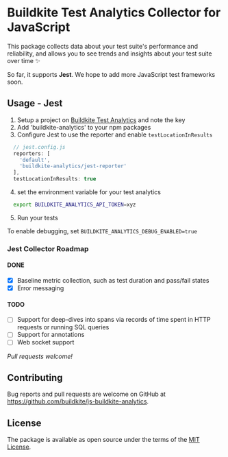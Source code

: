 # Buildkite Test Analytics Collector for JavaScript

This package collects data about your test suite's performance and reliability, and allows you to see trends and insights about your test suite over time ✨

So far, it supports **Jest**. We hope to add more JavaScript test frameworks soon.

## Usage - Jest

1) Setup a project on [Buildkite Test Analytics](https://buildkite.com/test-analytics) and note the key
2) Add 'buildkite-analytics' to your npm packages
3) Configure Jest to use the reporter and enable `testLocationInResults`

```js
  // jest.config.js
  reporters: [
    'default',
    'buildkite-analytics/jest-reporter'
  ],
  testLocationInResults: true
```

4) set the environment variable for your test analytics
```sh
  export BUILDKITE_ANALYTICS_API_TOKEN=xyz
```

5) Run your tests

To enable debugging, set `BUILDKITE_ANALYTICS_DEBUG_ENABLED=true`

### Jest Collector Roadmap

#### DONE

- [x] Baseline metric collection, such as test duration and pass/fail states
- [x] Error messaging

#### TODO

- [ ] Support for deep-dives into spans via records of time spent in HTTP requests or running SQL queries
- [ ] Support for annotations
- [ ] Web socket support

_Pull requests welcome!_

## Contributing

Bug reports and pull requests are welcome on GitHub at https://github.com/buildkite/js-buildkite-analytics.

## License

The package is available as open source under the terms of the [MIT License](https://opensource.org/licenses/MIT).
